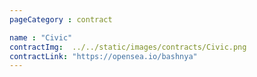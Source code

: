 ```yaml
---
pageCategory : contract

name : "Civic"
contractImg:  ../../static/images/contracts/Civic.png
contractLink: "https://opensea.io/bashnya"
---
```


